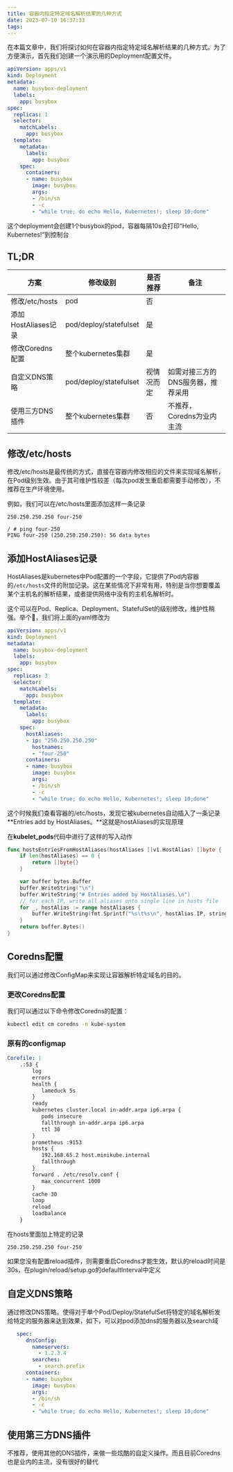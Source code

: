```yaml
---
title: 容器内指定特定域名解析结果的几种方式
date: 2023-07-10 16:37:33
tags:
---
```

在本篇文章中，我们将探讨如何在容器内指定特定域名解析结果的几种方式。为了方便演示，首先我们创建一个演示用的Deployment配置文件。

```yaml
apiVersion: apps/v1
kind: Deployment
metadata:
  name: busybox-deployment
  labels:
    app: busybox
spec:
  replicas: 1
  selector:
    matchLabels:
      app: busybox
  template:
    metadata:
      labels:
        app: busybox
    spec:
      containers:
      - name: busybox
        image: busybox
        args:
        - /bin/sh
        - -c
        - "while true; do echo Hello, Kubernetes!; sleep 10;done"
```

这个deployment会创建1个busybox的pod，容器每隔10s会打印“Hello, Kubernetes!”到控制台

## TL;DR

| 方案              | 修改级别                   | 是否推荐  | 备注                 |
|-----------------|------------------------|-------|--------------------|
| 修改/etc/hosts    | pod                    | 否     |                    |
| 添加HostAliases记录 | pod/deploy/statefulset | 是     |                    |
| 修改Coredns配置     | 整个kubernetes集群         | 是     |                    |
| 自定义DNS策略        | pod/deploy/statefulset | 视情况而定 | 如需对接三方的DNS服务器，推荐采用 |
| 使用三方DNS插件       | 整个kubernetes集群         | 否     | 不推荐，Coredns为业内主流   |

## 修改/etc/hosts

修改/etc/hosts是最传统的方式，直接在容器内修改相应的文件来实现域名解析，在Pod级别生效。由于其可维护性较差（每次pod发生重启都需要手动修改），不推荐在生产环境使用。

例如，我们可以在/etc/hosts里面添加这样一条记录

```
250.250.250.250 four-250
```

```
/ # ping four-250
PING four-250 (250.250.250.250): 56 data bytes
```

## 添加HostAliases记录

HostAliases是kubernetes中Pod配置的一个字段，它提供了Pod内容器的`/etc/hosts`文件的附加记录。这在某些情况下非常有用，特别是当你想要覆盖某个主机名的解析结果，或者提供网络中没有的主机名解析时。

这个可以在Pod、Replica、Deployment、StatefulSet的级别修改，维护性稍强。举个🌰，我们将上面的yaml修改为

```yaml
apiVersion: apps/v1
kind: Deployment
metadata:
  name: busybox-deployment
  labels:
    app: busybox
spec:
  replicas: 3
  selector:
    matchLabels:
      app: busybox
  template:
    metadata:
      labels:
        app: busybox
    spec:
      hostAliases:
      - ip: "250.250.250.250"
        hostnames:
        - "four-250"
      containers:
      - name: busybox
        image: busybox
        args:
        - /bin/sh
        - -c
        - "while true; do echo Hello, Kubernetes!; sleep 10;done"
```

这个时候我们查看容器的/etc/hosts，发现它被kubernetes自动插入了一条记录**Entries add by HostAliases。**这就是hostAliases的实现原理

在**kubelet_pods**代码中进行了这样的写入动作

```go
func hostsEntriesFromHostAliases(hostAliases []v1.HostAlias) []byte {
	if len(hostAliases) == 0 {
		return []byte{}
	}

	var buffer bytes.Buffer
	buffer.WriteString("\n")
	buffer.WriteString("# Entries added by HostAliases.\n")
	// for each IP, write all aliases onto single line in hosts file
	for _, hostAlias := range hostAliases {
		buffer.WriteString(fmt.Sprintf("%s\t%s\n", hostAlias.IP, strings.Join(hostAlias.Hostnames, "\t")))
	}
	return buffer.Bytes()
}
```

## Coredns配置

我们可以通过修改ConfigMap来实现让容器解析特定域名的目的。

### 更改Coredns配置

我们可以通过以下命令修改Coredns的配置：

```bash
kubectl edit cm coredns -n kube-system
```

### 原有的configmap

```yaml
Corefile: |
    .:53 {
        log
        errors
        health {
           lameduck 5s
        }
        ready
        kubernetes cluster.local in-addr.arpa ip6.arpa {
           pods insecure
           fallthrough in-addr.arpa ip6.arpa
           ttl 30
        }
        prometheus :9153
        hosts {
           192.168.65.2 host.minikube.internal
           fallthrough
        }
        forward . /etc/resolv.conf {
           max_concurrent 1000
        }
        cache 30
        loop
        reload
        loadbalance
    }
```

在hosts里面加上特定的记录

```
250.250.250.250 four-250
```

如果您没有配置reload插件，则需要重启Coredns才能生效，默认的reload时间是30s，在plugin/reload/setup.go的defaultInterval中定义

## 自定义DNS策略

通过修改DNS策略。使得对于单个Pod/Deploy/StatefulSet将特定的域名解析发给特定的服务器来达到效果，如下，可以对pod添加dns的服务器以及search域

```yaml
   spec:
      dnsConfig:
        nameservers:
          - 1.2.3.4
        searches:
          - search.prefix
      containers:
      - name: busybox
        image: busybox
        args:
        - /bin/sh
        - -c
        - "while true; do echo Hello, Kubernetes!; sleep 10;done"
```

## 使用第三方DNS插件

不推荐，使用其他的DNS插件，来做一些炫酷的自定义操作。而且目前Coredns也是业内的主流，没有很好的替代
